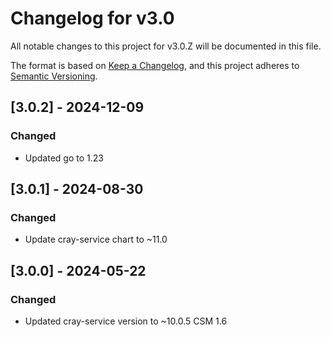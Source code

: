 # Changelog for v3.0

All notable changes to this project for v3.0.Z will be documented in this file.

The format is based on [Keep a Changelog](https://keepachangelog.com/en/1.0.0/),
and this project adheres to [Semantic Versioning](https://semver.org/spec/v2.0.0.html).

## [3.0.2] - 2024-12-09

### Changed

- Updated go to 1.23

## [3.0.1] - 2024-08-30

### Changed

- Update cray-service chart to ~11.0

## [3.0.0] - 2024-05-22

### Changed

- Updated cray-service version to ~10.0.5 CSM 1.6
